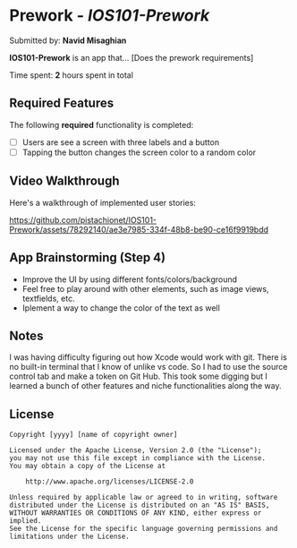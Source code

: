 # Prework - *IOS101-Prework*

Submitted by: **Navid Misaghian**

**IOS101-Prework** is an app that... [Does the prework requirements] 

Time spent: **2** hours spent in total

## Required Features

The following **required** functionality is completed:

- [ ] Users are see a screen with three labels and a button
- [ ] Tapping the button changes the screen color to a random color
 
## Video Walkthrough

Here's a walkthrough of implemented user stories:

https://github.com/pistachionet/IOS101-Prework/assets/78292140/ae3e7985-334f-48b8-be90-ce16f9919bdd



  



## App Brainstorming (Step 4)

- Improve the UI by using different fonts/colors/background
- Feel free to play around with other elements, such as image views, textfields, etc.
- Iplement a way to change the color of the text as well

## Notes

I was having difficulty figuring out how Xcode would work with git. There is no built-in terminal that I know of unlike vs code. So I had to use the source control tab and make a token on Git Hub. This took some digging but I learned a bunch of other features and niche functionalities along the way.
## License

    Copyright [yyyy] [name of copyright owner]

    Licensed under the Apache License, Version 2.0 (the "License");
    you may not use this file except in compliance with the License.
    You may obtain a copy of the License at

        http://www.apache.org/licenses/LICENSE-2.0

    Unless required by applicable law or agreed to in writing, software
    distributed under the License is distributed on an "AS IS" BASIS,
    WITHOUT WARRANTIES OR CONDITIONS OF ANY KIND, either express or implied.
    See the License for the specific language governing permissions and
    limitations under the License.
